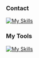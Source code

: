 ### Contact
[![My Skills](https://skillicons.dev/icons?i=discord)]([https://skillicons.dev](https://discord.com/users/100072795462971392))


### My Tools
[![My Skills](https://skillicons.dev/icons?i=django,fastapi,flask,nodejs,css,html,aws,cloudflare,heroku,nginx,vercel,git,github,gitlab,js,py,mongodb,mysql,postgres,sqlite,linux,ps,postman,vscode)](https://skillicons.dev)
